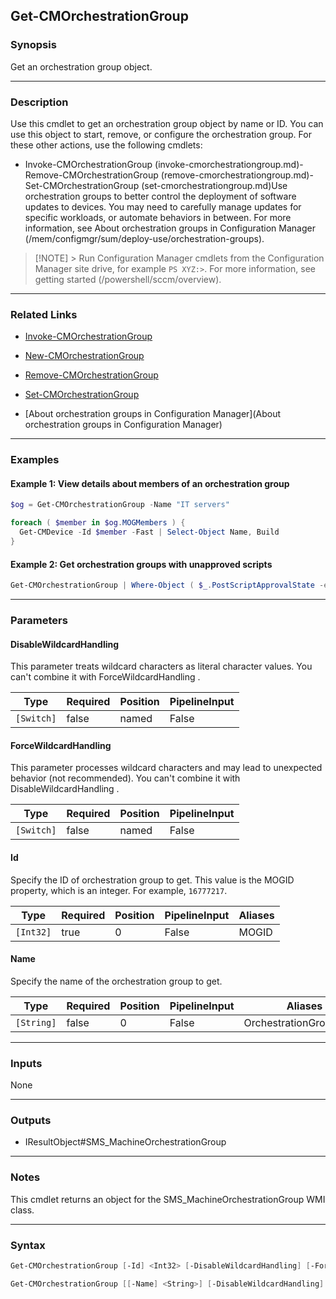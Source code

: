 Get-CMOrchestrationGroup
------------------------




### Synopsis
Get an orchestration group object.



---


### Description

Use this cmdlet to get an orchestration group object by name or ID. You can use this object to start, remove, or configure the orchestration group. For these other actions, use the following cmdlets:



- Invoke-CMOrchestrationGroup (invoke-cmorchestrationgroup.md)- Remove-CMOrchestrationGroup (remove-cmorchestrationgroup.md)- Set-CMOrchestrationGroup (set-cmorchestrationgroup.md)Use orchestration groups to better control the deployment of software updates to devices. You may need to carefully manage updates for specific workloads, or automate behaviors in between. For more information, see About orchestration groups in Configuration Manager (/mem/configmgr/sum/deploy-use/orchestration-groups).



> [!NOTE] > Run Configuration Manager cmdlets from the Configuration Manager site drive, for example `PS XYZ:>`. For more information, see getting started (/powershell/sccm/overview).



---


### Related Links
* [Invoke-CMOrchestrationGroup](Invoke-CMOrchestrationGroup)



* [New-CMOrchestrationGroup](New-CMOrchestrationGroup)



* [Remove-CMOrchestrationGroup](Remove-CMOrchestrationGroup)



* [Set-CMOrchestrationGroup](Set-CMOrchestrationGroup)



* [About orchestration groups in Configuration Manager](About orchestration groups in Configuration Manager)





---


### Examples
#### Example 1: View details about members of an orchestration group
```PowerShell
$og = Get-CMOrchestrationGroup -Name "IT servers"

foreach ( $member in $og.MOGMembers ) {
  Get-CMDevice -Id $member -Fast | Select-Object Name, Build
}
```

#### Example 2: Get orchestration groups with unapproved scripts
```PowerShell
Get-CMOrchestrationGroup | Where-Object ( $_.PostScriptApprovalState -eq $false -or $_.PreScriptApprovalState -eq $false ) | Select-Object Name
```



---


### Parameters
#### **DisableWildcardHandling**

This parameter treats wildcard characters as literal character values. You can't combine it with ForceWildcardHandling .






|Type      |Required|Position|PipelineInput|
|----------|--------|--------|-------------|
|`[Switch]`|false   |named   |False        |



#### **ForceWildcardHandling**

This parameter processes wildcard characters and may lead to unexpected behavior (not recommended). You can't combine it with DisableWildcardHandling .






|Type      |Required|Position|PipelineInput|
|----------|--------|--------|-------------|
|`[Switch]`|false   |named   |False        |



#### **Id**

Specify the ID of orchestration group to get. This value is the MOGID property, which is an integer. For example, `16777217`.






|Type     |Required|Position|PipelineInput|Aliases|
|---------|--------|--------|-------------|-------|
|`[Int32]`|true    |0       |False        |MOGID  |



#### **Name**

Specify the name of the orchestration group to get.






|Type      |Required|Position|PipelineInput|Aliases               |
|----------|--------|--------|-------------|----------------------|
|`[String]`|false   |0       |False        |OrchestrationGroupName|





---


### Inputs
None





---


### Outputs
* IResultObject#SMS_MachineOrchestrationGroup






---


### Notes
This cmdlet returns an object for the SMS_MachineOrchestrationGroup WMI class.



---


### Syntax
```PowerShell
Get-CMOrchestrationGroup [-Id] <Int32> [-DisableWildcardHandling] [-ForceWildcardHandling] [<CommonParameters>]
```
```PowerShell
Get-CMOrchestrationGroup [[-Name] <String>] [-DisableWildcardHandling] [-ForceWildcardHandling] [<CommonParameters>]
```
